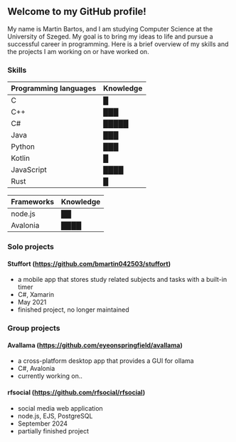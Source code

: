 ## Welcome to my GitHub profile!

My name is Martin Bartos, and I am studying Computer Science at the University of Szeged. My goal is to bring my ideas to life and pursue a successful career in programming. Here is a brief overview of my skills and the projects I am working on or have worked on.

### Skills

| Programming languages | Knowledge |
| - | - |
| C | █ |
| C++ | ███ |
| C# | █████ |
| Java | ███ |
| Python | ███ |
| Kotlin | █ |
| JavaScript | ████ |
| Rust | █ |

| Frameworks | Knowledge |
| - | - |
| node.js | ██ |
| Avalonia | ████ |

### Solo projects

#### Stuffort (https://github.com/bmartin042503/stuffort)
- a mobile app that stores study related subjects and tasks with a built-in timer
- C#, Xamarin
- May 2021
- finished project, no longer maintained

### Group projects

#### Avallama (https://github.com/eyeonspringfield/avallama)
- a cross-platform desktop app that provides a GUI for ollama
- C#, Avalonia
- currently working on..

#### rfsocial (https://github.com/rfsocial/rfsocial)
- social media web application
- node.js, EJS, PostgreSQL
- September 2024
- partially finished project
